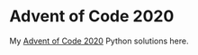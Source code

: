 Advent of Code 2020
=====================
My [Advent of Code 2020][aoc] Python solutions here.

[aoc]: https://adventofcode.com/2020

<!-- 
Summaries & Code
-----------------------------------------
| Challenge |  Summaries  |   Code    |
| --------- | ----------- | --------- |
| Day  1    | [x][d01r]   | [x][d01g] |
| Day  2    | [x][d02r]   | [x][d02g] |
| Day  3    | [x][d03r]   | [x][d03g] |
| Day  4    | [x][d04r]   | [x][d04g] |
| Day  5    | [x][d05r]   | [x][d05g] |
| Day  6    | [x][d06r]   | [x][d06g] |
| Day  7    | [x][d07r]   | [x][d07g] |
| Day  8    | [x][d08r]   | [x][d08g] |
| Day  9    | [x][d09r]   | [x][d09g] |
| Day 10    | [x][d10r]   | [x][d10g] |
| Day 11    | [x][d11r]   | [x][d11g] |
| Day 12    | [x][d12r]   | [x][d12g] |
| Day 13    | [x][d13r]   | [x][d13g] |
| Day 14    | [x][d14r]   | [x][d14g] |
| Day 15    | [x][d15r]   | [x][d15g] |
| Day 16    | [x][d16r]   | [x][d16g] |
| Day 17    | [x][d17r]   | [x][d17g] |
| Day 18    | [x][d18r]   | [x][d18g] |
| Day 19    | [x][d19r]   | [x][d19g] |
| Day 20    | [x][d20r]   | [x][d20g] |
| Day 21    | [x][d21r]   | [x][d21g] |
| Day 22    | [x][d22r]   | [x][d22g] |
| Day 23    | [x][d23r]   | [x][d23g] |
| Day 24    | [x][d24r]   | [x][d24g] |
| Day 25    | [x][d25r]   | [x][d25g] |

[d01g]: https://github.com/kggurram/advent-of-code-2020/blob/master/src/AOC/Challenge/Day01.hs
[d01r]: https://github.com/kggurram/advent-of-code-2020/blob/master/reflections.md#day-1
[d02g]: https://github.com/kggurram/advent-of-code-2020/blob/master/src/AOC/Challenge/Day02.hs
[d02r]: https://github.com/kggurram/advent-of-code-2020/blob/master/reflections.md#day-2
[d03g]: https://github.com/kggurram/advent-of-code-2020/blob/master/src/AOC/Challenge/Day03.hs
[d03r]: https://github.com/kggurram/advent-of-code-2020/blob/master/reflections.md#day-3
[d04g]: https://github.com/kggurram/advent-of-code-2020/blob/master/src/AOC/Challenge/Day04.hs
[d04r]: https://github.com/kggurram/advent-of-code-2020/blob/master/reflections.md#day-4
[d05g]: https://github.com/kggurram/advent-of-code-2020/blob/master/src/AOC/Challenge/Day05.hs
[d05r]: https://github.com/kggurram/advent-of-code-2020/blob/master/reflections.md#day-5
[d06g]: https://github.com/kggurram/advent-of-code-2020/blob/master/src/AOC/Challenge/Day06.hs
[d06r]: https://github.com/kggurram/advent-of-code-2020/blob/master/reflections.md#day-6
[d07g]: https://github.com/kggurram/advent-of-code-2020/blob/master/src/AOC/Challenge/Day07.hs
[d07r]: https://github.com/kggurram/advent-of-code-2020/blob/master/reflections.md#day-7
[d08g]: https://github.com/kggurram/advent-of-code-2020/blob/master/src/AOC/Challenge/Day08.hs
[d08r]: https://github.com/kggurram/advent-of-code-2020/blob/master/reflections.md#day-8
[d09g]: https://github.com/kggurram/advent-of-code-2020/blob/master/src/AOC/Challenge/Day09.hs
[d09r]: https://github.com/kggurram/advent-of-code-2020/blob/master/reflections.md#day-9
[d10g]: https://github.com/kggurram/advent-of-code-2020/blob/master/src/AOC/Challenge/Day10.hs
[d10r]: https://github.com/kggurram/advent-of-code-2020/blob/master/reflections.md#day-10
[d11g]: https://github.com/kggurram/advent-of-code-2020/blob/master/src/AOC/Challenge/Day11.hs
[d11r]: https://github.com/kggurram/advent-of-code-2020/blob/master/reflections.md#day-11
[d12g]: https://github.com/kggurram/advent-of-code-2020/blob/master/src/AOC/Challenge/Day12.hs
[d12r]: https://github.com/kggurram/advent-of-code-2020/blob/master/reflections.md#day-12
[d13g]: https://github.com/kggurram/advent-of-code-2020/blob/master/src/AOC/Challenge/Day13.hs
[d13r]: https://github.com/kggurram/advent-of-code-2020/blob/master/reflections.md#day-13
[d14g]: https://github.com/kggurram/advent-of-code-2020/blob/master/src/AOC/Challenge/Day14.hs
[d14r]: https://github.com/kggurram/advent-of-code-2020/blob/master/reflections.md#day-14
[d15g]: https://github.com/kggurram/advent-of-code-2020/blob/master/src/AOC/Challenge/Day15.hs
[d15r]: https://github.com/kggurram/advent-of-code-2020/blob/master/reflections.md#day-15
[d16g]: https://github.com/kggurram/advent-of-code-2020/blob/master/src/AOC/Challenge/Day16.hs
[d16r]: https://github.com/kggurram/advent-of-code-2020/blob/master/reflections.md#day-16
[d17g]: https://github.com/kggurram/advent-of-code-2020/blob/master/src/AOC/Challenge/Day17.hs
[d17r]: https://github.com/kggurram/advent-of-code-2020/blob/master/reflections.md#day-17
[d18g]: https://github.com/kggurram/advent-of-code-2020/blob/master/src/AOC/Challenge/Day18.hs
[d18r]: https://github.com/kggurram/advent-of-code-2020/blob/master/reflections.md#day-18
[d19g]: https://github.com/kggurram/advent-of-code-2020/blob/master/src/AOC/Challenge/Day19.hs
[d19r]: https://github.com/kggurram/advent-of-code-2020/blob/master/reflections.md#day-19
[d20g]: https://github.com/kggurram/advent-of-code-2020/blob/master/src/AOC/Challenge/Day20.hs
[d20r]: https://github.com/kggurram/advent-of-code-2020/blob/master/reflections.md#day-20
[d21g]: https://github.com/kggurram/advent-of-code-2020/blob/master/src/AOC/Challenge/Day21.hs
[d21r]: https://github.com/kggurram/advent-of-code-2020/blob/master/reflections.md#day-21
[d22g]: https://github.com/kggurram/advent-of-code-2020/blob/master/src/AOC/Challenge/Day22.hs
[d22r]: https://github.com/kggurram/advent-of-code-2020/blob/master/reflections.md#day-22
[d23g]: https://github.com/kggurram/advent-of-code-2020/blob/master/src/AOC/Challenge/Day23.hs
[d23r]: https://github.com/kggurram/advent-of-code-2020/blob/master/reflections.md#day-23
[d24g]: https://github.com/kggurram/advent-of-code-2020/blob/master/src/AOC/Challenge/Day24.hs
[d24r]: https://github.com/kggurram/advent-of-code-2020/blob/master/reflections.md#day-24
[d25g]: https://github.com/kggurram/advent-of-code-2020/blob/master/src/AOC/Challenge/Day25.hs
[d25r]: https://github.com/kggurram/advent-of-code-2020/blob/master/reflections.md#day-25 -->
